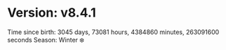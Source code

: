 # Version: v8.4.1
Time since birth: 3045 days, 73081 hours, 4384860 minutes, 263091600 seconds
Season: Winter ❄️
